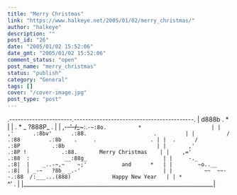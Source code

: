 ```yaml
---
title: "Merry Christmas"
link: "https://www.halkeye.net/2005/01/02/merry_christmas/"
author: "halkeye"
description: ""
post_id: "26"
date: "2005/01/02 15:52:06"
date_gmt: "2005/01/02 15:52:06"
comment_status: "open"
post_name: "merry_christmas"
status: "publish"
category: "General"
tags: []
cover: "/cover-image.jpg"
post_type: "post"
---
```


.----------------------_._------------------------------------------.
 |                     d888b         .                        *      |
 |   .   *           _ ?888P_                         .              |
 |             ,-~~-'-/_~~~:.`-~:8o.          *                      |
 |           ,'      .:8bv'      .:88.                     .         |
 |          /         .:88         .:8b    .     .                 . |
 |  .      /          .:8P          .:8b                             |
 |       ,'          .:8P !           .:88.       Merry Christmas    |
 |    ,='           .:88  :           __:88g_                        |
 |     -._          .:8|  |    _..-~,~    ~;'           and      *   |
 |        ~o..__    .:8|  | _-~   ?8b_ _.-'                          |
 |          ~~  ~~--.:88  /:___...(888)             Happy New Year   |
 | *                               `^'      .                        |
 |___________________________________________________________________|